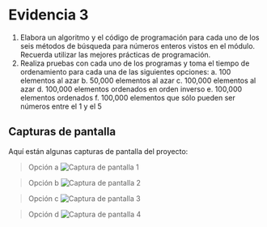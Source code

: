 # Evidencia 3 

1.	Elabora un algoritmo y el código de programación para cada uno de los seis métodos de búsqueda para números enteros vistos en el módulo. Recuerda utilizar las mejores prácticas de programación.
2.	Realiza pruebas con cada uno de los programas y toma el tiempo de ordenamiento para cada una de las siguientes opciones:
    a.	100 elementos al azar
    b.	50,000 elementos al azar
    c.	100,000 elementos al azar
    d.	100,000 elementos ordenados en orden inverso
    e.	100,000 elementos ordenados
    f.	100,000 elementos que sólo pueden ser números entre el 1 y el 5


## Capturas de pantalla

Aquí están algunas capturas de pantalla del proyecto:

>Opción a
![Captura de pantalla 1](https://i.ibb.co/Bg0rxT8/a.png)

>Opción b
![Captura de pantalla 2](https://i.ibb.co/xFF9Gm8/b.png)

>Opción c
![Captura de pantalla 3](https://i.ibb.co/tJFrxgv/c.png)

>Opción d
![Captura de pantalla 4](https://i.ibb.co/drnYqys/d.png)